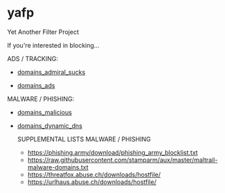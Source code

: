 # yafp
Yet Another Filter Project

If you're interested in blocking...

ADS / TRACKING:

* [domains_admiral_sucks](https://raw.githubusercontent.com/NoGitHubForYou/yafp/main/domains_admiral_sucks)

* [domains_ads](https://raw.githubusercontent.com/NoGitHubForYou/yafp/main/domains_ads)

MALWARE / PHISHING:

* [domains_malicious](https://raw.githubusercontent.com/NoGitHubForYou/yafp/main/domains_malicious)

* [domains_dynamic_dns](https://raw.githubusercontent.com/NoGitHubForYou/yafp/main/domains_dynamic_dns)

  SUPPLEMENTAL LISTS MALWARE / PHISHING
  * https://phishing.army/download/phishing_army_blocklist.txt
  * https://raw.githubusercontent.com/stamparm/aux/master/maltrail-malware-domains.txt
  * https://threatfox.abuse.ch/downloads/hostfile/
  * https://urlhaus.abuse.ch/downloads/hostfile/
